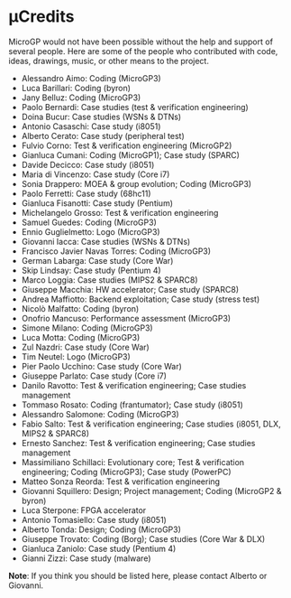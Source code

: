 µCredits
========

MicroGP would not have been possible without the help and support of several people. Here are some of the people who contributed with code, ideas, drawings, music, or other means to the project.

* Alessandro Aimo: Coding (MicroGP3)
* Luca Barillari: Coding (byron)
* Jany Belluz: Coding (MicroGP3)
* Paolo Bernardi: Case studies (test & verification engineering)
* Doina Bucur: Case studies (WSNs & DTNs)
* Antonio Casaschi: Case study (i8051)
* Alberto Cerato: Case study (peripheral test)
* Fulvio Corno: Test & verification engineering (MicroGP2)
* Gianluca Cumani: Coding (MicroGP1); Case study (SPARC)
* Davide Decicco: Case study (i8051)
* Maria di Vincenzo: Case study (Core i7)
* Sonia Drappero: MOEA & group evolution; Coding (MicroGP3)
* Paolo Ferretti: Case study (68hc11)
* Gianluca Fisanotti: Case study (Pentium)
* Michelangelo Grosso: Test & verification engineering
* Samuel Guedes: Coding (MicroGP3)
* Ennio Guglielmetto: Logo (MicroGP3)
* Giovanni Iacca: Case studies (WSNs & DTNs)
* Francisco Javier Navas Torres: Coding (MicroGP3)
* German Labarga: Case study (Core War)
* Skip Lindsay: Case study (Pentium 4)
* Marco Loggia: Case studies (MIPS2 & SPARC8)
* Giuseppe Macchia: HW accelerator; Case study (SPARC8)
* Andrea Maffiotto: Backend exploitation; Case study (stress test)
* Nicolò Malfatto: Coding (byron)
* Onofrio Mancuso: Performance assessment (MicroGP3)
* Simone Milano: Coding (MicroGP3)
* Luca Motta: Coding (MicroGP3)
* Zul Nazdri: Case study (Core War)
* Tim Neutel: Logo (MicroGP3)
* Pier Paolo Ucchino: Case study (Core War)
* Giuseppe Parlato: Case study (Core i7)
* Danilo Ravotto: Test & verification engineering; Case studies management
* Tommaso Rosato: Coding (frantumator); Case study (i8051)
* Alessandro Salomone: Coding (MicroGP3)
* Fabio Salto: Test & verification engineering; Case studies (i8051, DLX, MIPS2 & SPARC8)
* Ernesto Sanchez: Test & verification engineering; Case studies management
* Massimiliano Schillaci: Evolutionary core; Test & verification engineering; Coding (MicroGP3); Case study (PowerPC)
* Matteo Sonza Reorda: Test & verification engineering
* Giovanni Squillero: Design; Project management; Coding (MicroGP2 & byron)
* Luca Sterpone: FPGA accelerator
* Antonio Tomasiello: Case study (i8051)
* Alberto Tonda: Design; Coding (MicroGP3)
* Giuseppe Trovato: Coding (Borg); Case studies (Core War & DLX)
* Gianluca Zaniolo: Case study (Pentium 4)
* Gianni Zizzi: Case study (malware)

**Note**: If you think you should be listed here, please contact Alberto or Giovanni.